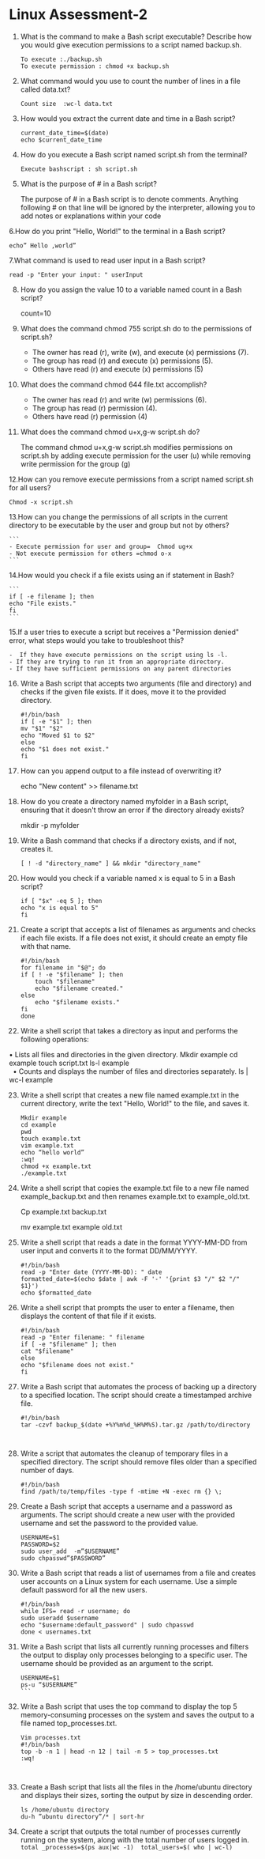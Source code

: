 # Linux Assessment-2 
    
1. What is the command to make a Bash script executable? Describe how you would give execution permissions to a script named backup.sh. 
    ``` 
    To execute :./backup.sh
    To execute permission : chmod +x backup.sh
    ```
2. What command would you use to count the number of lines in a file called data.txt? 
    ```
    Count size  :wc-l data.txt
    ```  
3. How would you extract the current date and time in a Bash script? 
    ```
    current_date_time=$(date)
    echo $current_date_time
    ```
4. How do you execute a Bash script named script.sh from the terminal?
    ```
    Execute bashscript : sh script.sh 
    ```
5. What is the purpose of # in a Bash script? 

    The purpose of # in a Bash script is to denote comments. Anything following # on that line will be ignored by the interpreter, allowing you to add notes or explanations within your code  

6.How do you print "Hello, World!" to the terminal in a Bash script?

    echo” Hello ,world” 

7.What command is used to read user input in a Bash script? 

    read -p "Enter your input: " userInput

8. How do you assign the value 10 to a variable named count in a Bash script? 

    count=10
    
9. What does the command chmod 755 script.sh do to the permissions of script.sh? 
 
    - The owner has read (r), write (w), and execute (x) permissions (7).
    - The group has read (r) and execute (x) permissions (5).
    - Others have read (r) and execute (x) permissions (5) 
 
10. What does the command chmod 644 file.txt accomplish?
   
    - The owner has read (r) and write (w) permissions (6).
    - The group has read (r) permission (4).
    - Others have read (r) permission (4)

11. What does the command chmod u+x,g-w script.sh do? 

    The command chmod u+x,g-w script.sh modifies permissions on script.sh by adding execute permission for the user (u) while 
    removing write permission for the group (g) 
            
12.How can you remove execute permissions from a script named script.sh for all users? 

    Chmod -x script.sh

13.How can you change the permissions of all scripts in the current directory to be executable by the user and group but not by others?
    
    ```       
    - Execute permission for user and group=  Chmod ug+x
    - Not execute permission for others =chmod o-x
    ```

14.How would you check if a file exists using an if statement in Bash? 

    ```
    if [ -e filename ]; then
    echo "File exists."
    fi
    ```              
               
15.If a user tries to execute a script but receives a "Permission denied" error, what steps would you take to troubleshoot this?

    -  If they have execute permissions on the script using ls -l.
    - If they are trying to run it from an appropriate directory.
    - If they have sufficient permissions on any parent directories
 
16. Write a Bash script that accepts two arguments (file and directory) and checks if the given file exists. If it does, move it to the provided directory.

    ```
    #!/bin/bash
    if [ -e "$1" ]; then
    mv "$1" "$2"
    echo "Moved $1 to $2"
    else
    echo "$1 does not exist."
    fi
    ```                             

17. How can you append output to a file instead of overwriting it? 

    echo "New content" >> filename.txt

18. How do you create a directory named myfolder in a Bash script, ensuring that it doesn't throw an error if the directory already exists? 

    mkdir -p myfolder

19. Write a Bash command that checks if a directory exists, and if not, creates it. 

    ```
    [ ! -d "directory_name" ] && mkdir "directory_name"

    ```
20. How would you check if a variable named x is equal to 5 in a Bash script?

    ```
    if [ "$x" -eq 5 ]; then
    echo "x is equal to 5"
    fi
    ```

21. Create a script that accepts a list of filenames as arguments and checks if each file exists. If a file does not exist, it should create an empty file with that name. 

    ```
    #!/bin/bash
    for filename in "$@"; do
    if [ ! -e "$filename" ]; then
        touch "$filename"
        echo "$filename created."
    else
        echo "$filename exists."
    fi
    done
    ```
   
22. Write a shell script that takes a directory as input and performs the following operations: 
 
   • Lists all files and directories in the given directory.
     Mkdir example
     cd example
     touch script.txt
     ls-l example   
                            
   • Counts and displays the number of files and directories separately.
      ls | wc-l example
                               
   
23. Write a shell script that creates a new file named example.txt in the current directory, write the text "Hello, World!" to the file, and saves it. 
    ```
    Mkdir example
    cd example
    pwd
    touch example.txt
    vim example.txt
    echo “hello world”
    :wq!
    chmod +x example.txt
    ./example.txt
    ```                       

24. Write a shell script that copies the example.txt file to a new file named example_backup.txt and then renames example.txt to example_old.txt. 

    Cp example.txt backup.txt

     mv example.txt example old.txt 

26. Write a shell script that reads a date in the format YYYY-MM-DD from user input and converts it to the format DD/MM/YYYY. 

    ```
    #!/bin/bash 
    read -p "Enter date (YYYY-MM-DD): " date 
    formatted_date=$(echo $date | awk -F '-' '{print $3 "/" $2 "/" $1}') 
    echo $formatted_date 
    ```

27. Write a shell script that prompts the user to enter a filename, then displays the content of that file if it exists. 

       ```
       #!/bin/bash 
       read -p "Enter filename: " filename 
       if [ -e "$filename" ]; then 
       cat "$filename" 
       else 
       echo "$filename does not exist." 
       fi 
      ```

28. Write a Bash script that automates the process of backing up a directory to a specified location. The script should create a timestamped archive file.

       ```
       #!/bin/bash 
       tar -czvf backup_$(date +%Y%m%d_%H%M%S).tar.gz /path/to/directory 

       ```
                  
29. Write a script that automates the cleanup of temporary files in a specified directory. The script should remove files older than a specified number of days. 

      ```
      #!/bin/bash 
      find /path/to/temp/files -type f -mtime +N -exec rm {} \; 
      ```

30. Create a Bash script that accepts a username and a password as arguments. The script should create a new user with the provided username and set the password to the provided value.

      ```
      USERNAME=$1
      PASSWORD=$2
      sudo user_add  -m”$USERNAME”
      sudo chpasswd”$PASSWORD” 
      ```

31. Write a Bash script that reads a list of usernames from a file and creates user accounts on a Linux system for each username. Use a simple default password for all the new users. 

      ```
      #!/bin/bash 
      while IFS= read -r username; do 
      sudo useradd $username 
      echo "$username:default_password" | sudo chpasswd 
      done < usernames.txt 
      ```

32. Write a Bash script that lists all currently running processes and filters the output to display only processes belonging to a specific user. The username should be provided as an argument to the script.

      ```
      USERNAME=$1
      ps-u “$USERNAME”
      ```              
33. Write a Bash script that uses the top command to display the top 5 memory-consuming processes on the system and saves the output to a file named top_processes.txt.
      ```    
      Vim processes.txt
      #!/bin/bash  
      top -b -n 1 | head -n 12 | tail -n 5 > top_processes.txt  
      :wq!
      ```                             
                                   
34. Create a Bash script that lists all the files in the /home/ubuntu directory and displays their sizes, sorting the output by size in descending order.
      ``` 
      ls /home/ubuntu directory
      du-h ”ubuntu directory”/* | sort-hr   
      ```

35. Create a script that outputs the total number of processes currently running on the system, along with the total number of users logged in. 
      ```        
      total _processes=$(ps aux|wc -1) 
      total_users=$( who | wc-l)
      ```
